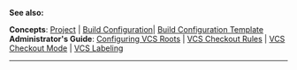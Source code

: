 [//]: # (title: VCS root)
[//]: # (auxiliary-id: VCS root)


 <include src="configuring-vcs-roots.md" include-id="VCSRoot"/>
 
 
 __See also:__


__Concepts__: [Project](project.md) | [Build Configuration](build-configuration.md)| [Build Configuration Template](build-configuration-template.md)   
__Administrator's Guide__: [Configuring VCS Roots](configuring-vcs-roots.md) | [VCS Checkout Rules](vcs-checkout-rules.md) | [VCS Checkout Mode](vcs-checkout-mode.md) | [VCS Labeling](vcs-labeling.md)

__ __